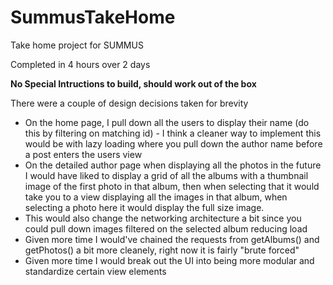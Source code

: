 # SummusTakeHome
Take home project for SUMMUS

Completed in 4 hours over 2 days

**No Special Intructions to build, should work out of the box**

There were a couple of design decisions taken for brevity
- On the home page, I pull down all the users to display their name (do this by filtering on matching id) - I think a cleaner way to implement this would be with lazy loading where you pull down the author name before a post enters the users view
- On the detailed author page when displaying all the photos in the future I would have liked to display a grid of all the albums with a thumbnail image of the first photo in that album, then when selecting that it would take you to a view displaying all the images in that album, when selecting a photo here it would display the full size image.
- This would also change the networking architecture a bit since you could pull down images filtered on the selected album reducing load
- Given more time I would've chained the requests from getAlbums() and getPhotos() a bit more cleanely, right now it is fairly "brute forced"
- Given more time I would break out the UI into being more modular and standardize certain view elements
